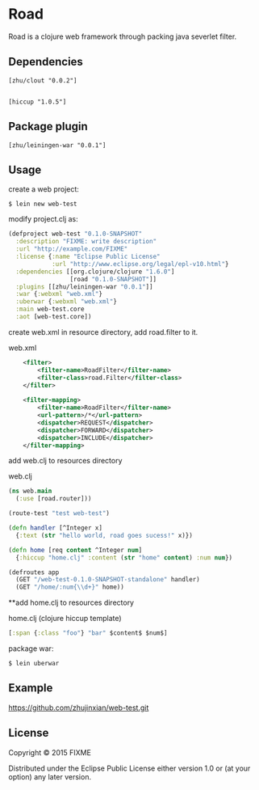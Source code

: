 # Road

Road is a clojure web framework through packing java severlet filter. 

## Dependencies

    [zhu/clout "0.0.2"]
     
    
    [hiccup "1.0.5"]

## Package plugin

    [zhu/leiningen-war "0.0.1"]

## Usage

create a web project:

    $ lein new web-test

modify project.clj as:

```clojure
(defproject web-test "0.1.0-SNAPSHOT"
  :description "FIXME: write description"
  :url "http://example.com/FIXME"
  :license {:name "Eclipse Public License"
            :url "http://www.eclipse.org/legal/epl-v10.html"}
  :dependencies [[org.clojure/clojure "1.6.0"]
                 [road "0.1.0-SNAPSHOT"]]
  :plugins [[zhu/leiningen-war "0.0.1"]]
  :war {:webxml "web.xml"}
  :uberwar {:webxml "web.xml"}
  :main web-test.core
  :aot [web-test.core])
```

create web.xml in resource directory, add road.filter to it.

web.xml

```xml
    <filter>
        <filter-name>RoadFilter</filter-name>
        <filter-class>road.Filter</filter-class>
    </filter> 
   
    <filter-mapping>
        <filter-name>RoadFilter</filter-name>
        <url-pattern>/*</url-pattern>
        <dispatcher>REQUEST</dispatcher>
        <dispatcher>FORWARD</dispatcher>
        <dispatcher>INCLUDE</dispatcher>
    </filter-mapping> 
```


add web.clj to resources directory

web.clj

```clojure
(ns web.main
  (:use [road.router]))

(route-test "test web-test")

(defn handler [^Integer x]
  {:text (str "hello world, road goes sucess!" x)})

(defn home [req content ^Integer num]
  {:hiccup "home.clj" :content (str "home" content) :num num})

(defroutes app 
  (GET "/web-test-0.1.0-SNAPSHOT-standalone" handler)
  (GET "/home/:num{\\d+}" home))
```

**add home.clj to resources directory

home.clj (clojure hiccup template)

```clojure
[:span {:class "foo"} "bar" $content$ $num$]
```


package war:

    $ lein uberwar

## Example

<https://github.com/zhujinxian/web-test.git>

## License

Copyright © 2015 FIXME

Distributed under the Eclipse Public License either version 1.0 or (at
your option) any later version.
